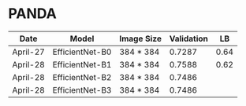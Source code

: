 # PANDA

|Date|Model| Image Size |Validation| LB |
|----|-----|------------|--------- |----|
|April-27|EfficientNet-B0|384 * 384|0.7287| 0.64
|April-28|EfficientNet-B1|384 * 384|0.7588| 0.62
|April-28|EfficientNet-B2|384 * 384|0.7486| 
|April-28|EfficientNet-B3|384 * 384|0.7486| 
